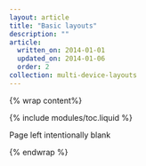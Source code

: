 ```yaml
---
layout: article
title: "Basic layouts"
description: ""
article:
  written_on: 2014-01-01
  updated_on: 2014-01-06
  order: 2
collection: multi-device-layouts
---
```


{% wrap content%}

{% include modules/toc.liquid %}

Page left intentionally blank

{% endwrap %}
